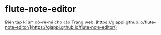 # flute-note-editor
Biên tập kí âm đô-rê-mi cho sáo 
Trang web: [https://giappi.github.io/flute-note-editor/](https://giappi.github.io/flute-note-editor/)
